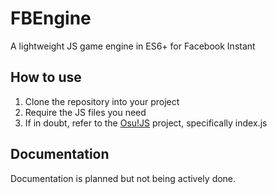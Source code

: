 # FBEngine
A lightweight JS game engine in ES6+ for Facebook Instant

## How to use
1. Clone the repository into your project
2. Require the JS files you need
3. If in doubt, refer to the [Osu!JS](https://github.com/Slynchy/OSU-JS) project, specifically index.js

## Documentation
Documentation is planned but not being actively done.